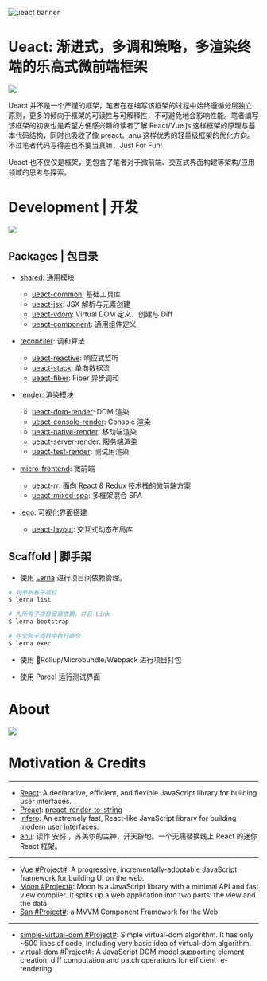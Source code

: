 ![ueact banner](https://user-images.githubusercontent.com/5803001/43684702-8af5336a-98d7-11e8-86b8-c61f82220b29.png)

# Ueact: 渐进式，多调和策略，多渲染终端的乐高式微前端框架

![](https://badge.fury.io/gh/wxyyxc1992%2FUeact.svg)

Ueact 并不是一个严谨的框架，笔者在在编写该框架的过程中始终遵循分层独立原则，更多的倾向于框架的可读性与可解释性，不可避免地会影响性能。笔者编写该框架的初衷也是希望方便感兴趣的读者了解 React/Vue.js 这样框架的原理与基本代码结构，同时也吸收了像 preact、anu 这样优秀的轻量级框架的优化方向。不过笔者代码写得差也不要当真嘛，Just For Fun!

Ueact 也不仅仅是框架，更包含了笔者对于微前端、交互式界面构建等架构/应用领域的思考与探索。

# Development | 开发

![](https://github.com/danistefanovic/build-your-own-x/raw/master/feynman.png)

## Packages | 包目录

- [shared](./packages/shared): 通用模块

  - [ueact-common](./packages/shared/ueact-common): 基础工具库
  - [ueact-jsx](./packages/shared/ueact-jsx): JSX 解析与元素创建
  - [ueact-vdom](./packages/shared/ueact-vdom): Virtual DOM 定义、创建与 Diff
  - [ueact-component](./packages/shared/ueact-component): 通用组件定义

* [reconciler](./packages/reconciler): 调和算法

  - [ueact-reactive](./packages/ueact-reactive): 响应式监听
  - [ueact-stack](./packages/ueact-stack): 单向数据流
  - [ueact-fiber](./packages/ueact-fiber): Fiber 异步调和

- [render](./packages/render): 渲染模块

  - [ueact-dom-render](./packages/render/ueact-dom-render): DOM 渲染
  - [ueact-console-render](./packages/render/ueact-console-render): Console 渲染
  - [ueact-native-render](./packages/render/ueact-native-render): 移动端渲染
  - [ueact-server-render](./packages/render/ueact-server-render): 服务端渲染
  - [ueact-test-render](./packages/render/ueact-test-render): 测试用渲染

* [micro-frontend](./packages/micro-frontend): 微前端

  - [ueact-rr](./packages/micro-frontend/ueact-rr): 面向 React & Redux 技术栈的微前端方案
  - [ueact-mixed-spa](./packages/micro-frontend/ueact-mixed-spa): 多框架混合 SPA

* [lego](./packages/lego): 可视化界面搭建
  - [ueact-layout](./packages/lego/ueact-layout): 交互式动态布局库

## Scaffold | 脚手架

- 使用 [Lerna](https://github.com/lerna/lerna#lernajson) 进行项目间依赖管理。

```sh
# 列举所有子项目
$ lerna list

# 为所有子项目安装依赖，并且 Link
$ lerna bootstrap

# 在全部子项目中执行命令
$ lerna exec
```

- 使用 Rollup/Microbundle/Webpack 进行项目打包

- 使用 Parcel 运行测试界面

# About

![](https://coding.net/u/hoteam/p/Cache/git/raw/master/2017/6/1/logo.png)

# Motivation & Credits

---

- [React](https://github.com/facebook/react): A declarative, efficient, and flexible JavaScript library for building user interfaces.
- [Preact](https://github.com/developit/preact): [preact-render-to-string](https://github.com/developit/preact-render-to-string)
- [Infero](https://github.com/infernojs/inferno): An extremely fast, React-like JavaScript library for building modern user interfaces.
- [anu](https://github.com/RubyLouvre/anu): 读作 安努 ，苏美尔的主神，开天辟地。一个无痛替换线上 React 的迷你 React 框架。

---

- [Vue #Project#](https://github.com/vuejs/vue): A progressive, incrementally-adoptable JavaScript framework for building UI on the web.
- [Moon #Project#](https://github.com/kbrsh/moon): Moon is a JavaScript library with a minimal API and fast view compiler. It splits up a web application into two parts: the view and the data.
- [San #Project#](https://github.com/ecomfe/san): a MVVM Component Framework for the Web

---

- [simple-virtual-dom #Project#](https://github.com/livoras/simple-virtual-dom): Simple virtual-dom algorithm. It has only ~500 lines of code, including very basic idea of virtual-dom algorithm.
- [virtual-dom #Project#](https://github.com/Matt-Esch/virtual-dom): A JavaScript DOM model supporting element creation, diff computation and patch operations for efficient re-rendering
